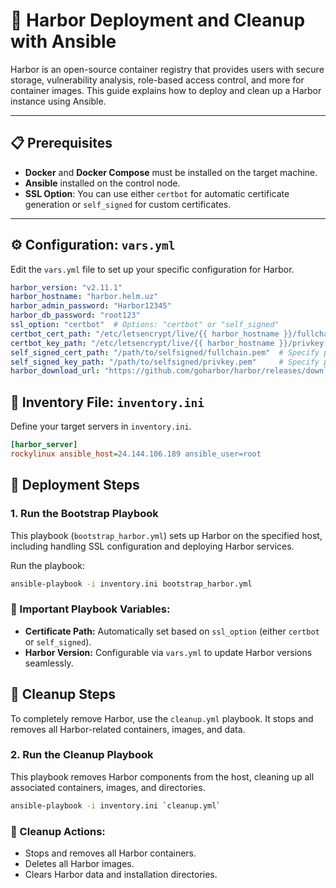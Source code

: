 # 🚢 Harbor Deployment and Cleanup with Ansible

Harbor is an open-source container registry that provides users with secure storage, vulnerability analysis, role-based access control, and more for container images. This guide explains how to deploy and clean up a Harbor instance using Ansible.

---

## 📋 Prerequisites

- **Docker** and **Docker Compose** must be installed on the target machine.
- **Ansible** installed on the control node.
- **SSL Option**: You can use either `certbot` for automatic certificate generation or `self_signed` for custom certificates.

---

## ⚙️ Configuration: `vars.yml`

Edit the `vars.yml` file to set up your specific configuration for Harbor. 

```yaml
harbor_version: "v2.11.1"
harbor_hostname: "harbor.helm.uz"
harbor_admin_password: "Harbor12345"
harbor_db_password: "root123"
ssl_option: "certbot"  # Options: "certbot" or "self_signed"
certbot_cert_path: "/etc/letsencrypt/live/{{ harbor_hostname }}/fullchain.pem"
certbot_key_path: "/etc/letsencrypt/live/{{ harbor_hostname }}/privkey.pem"
self_signed_cert_path: "/path/to/selfsigned/fullchain.pem"  # Specify path for self-signed cert
self_signed_key_path: "/path/to/selfsigned/privkey.pem"     # Specify path for self-signed key
harbor_download_url: "https://github.com/goharbor/harbor/releases/download/{{ harbor_version }}/harbor-offline-installer-{{ harbor_version }}.tgz"
```

## 📂 Inventory File: `inventory.ini`
Define your target servers in `inventory.ini`.

```ini
[harbor_server]
rockylinux ansible_host=24.144.106.189 ansible_user=root
```

## 🚀 Deployment Steps
### 1. Run the Bootstrap Playbook
This playbook (`bootstrap_harbor.yml`) sets up Harbor on the specified host, including handling SSL configuration and deploying Harbor services.

Run the playbook:
```bash
ansible-playbook -i inventory.ini bootstrap_harbor.yml
```
### 📝 Important Playbook Variables:
* **Certificate Path:** Automatically set based on `ssl_option` (either `certbot` or `self_signed`).
* **Harbor Version:** Configurable via `vars.yml` to update Harbor versions seamlessly.

## 🧹 Cleanup Steps
To completely remove Harbor, use the `cleanup.yml` playbook. It stops and removes all Harbor-related containers, images, and data.

### 2. Run the Cleanup Playbook
This playbook removes Harbor components from the host, cleaning up all associated containers, images, and directories.

```bash
ansible-playbook -i inventory.ini `cleanup.yml`
```

### 📝 Cleanup Actions:
* Stops and removes all Harbor containers.
* Deletes all Harbor images.
* Clears Harbor data and installation directories.